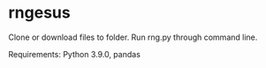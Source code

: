 # rngesus

Clone or download files to folder. Run rng.py through command line.

Requirements:
Python 3.9.0, 
pandas
